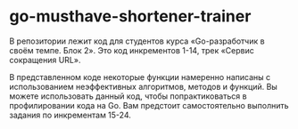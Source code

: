 # go-musthave-shortener-trainer

В репозитории лежит код для студентов курса «Go-разработчик в своём темпе. Блок 2». Это код инкрементов 1-14, трек «Сервис сокращения URL».

В представленном коде некоторые функции намеренно написаны с использованием неэффективных алгоритмов, методов и функций. Вы можете использовать данный код, чтобы попрактиковаться в профилировании кода на Go. Вам предстоит самостоятельно выполнить задания по инкрементам 15-24.